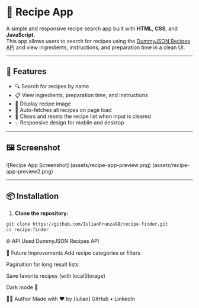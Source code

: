 # 🍳 Recipe App

A simple and responsive recipe search app built with **HTML**, **CSS**, and **JavaScript**.  
This app allows users to search for recipes using the [DummyJSON Recipes API](https://dummyjson.com/docs/recipes) and view ingredients, instructions, and preparation time in a clean UI.

---

## 🚀 Features

- 🔍 Search for recipes by name
- 📋 View ingredients, preparation time, and instructions
- 📸 Display recipe image
- 🧠 Auto-fetches all recipes on page load
- 🧼 Clears and resets the recipe list when input is cleared
- 💡 Responsive design for mobile and desktop

---

## 🖼️ Screenshot

![Recipe App Screenshot]
(assets/recipe-app-preview.png)
(assets/recipe-app-preview2.png)

---

## 📦 Installation

1. **Clone the repository:**

```bash
git clone https://github.com/IulianFrunza98/recipe-finder.git
cd recipe-finder
```

🌐 API Used
DummyJSON Recipes API

📌 Future Improvements
Add recipe categories or filters

Pagination for long result lists

Save favorite recipes (with localStorage)

Dark mode 🌙

🧑‍💻 Author
Made with ❤️ by [Iulian]
GitHub • LinkedIn
